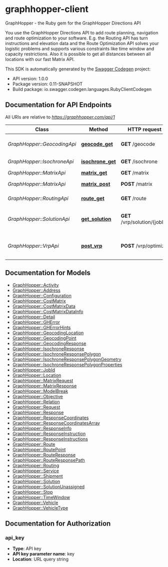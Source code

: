 # graphhopper-client

GraphHopper - the Ruby gem for the GraphHopper Directions API

You use the GraphHopper Directions API to add route planning, navigation and route optimization to your software. E.g. the Routing API has turn instructions and elevation data and the Route Optimization API solves your logistic problems and supports various constraints like time window and capacity restrictions. Also it is possible to get all distances between all locations with our fast Matrix API.

This SDK is automatically generated by the [Swagger Codegen](https://github.com/swagger-api/swagger-codegen) project:

- API version: 1.0.0
- Package version: 0.11-SNAPSHOT
- Build package: io.swagger.codegen.languages.RubyClientCodegen


## Documentation for API Endpoints

All URIs are relative to *https://graphhopper.com/api/1*

Class | Method | HTTP request | Description
------------ | ------------- | ------------- | -------------
*GraphHopper::GeocodingApi* | [**geocode_get**](docs/GeocodingApi.md#geocode_get) | **GET** /geocode | Execute a Geocoding request
*GraphHopper::IsochroneApi* | [**isochrone_get**](docs/IsochroneApi.md#isochrone_get) | **GET** /isochrone | Isochrone Request
*GraphHopper::MatrixApi* | [**matrix_get**](docs/MatrixApi.md#matrix_get) | **GET** /matrix | Matrix API
*GraphHopper::MatrixApi* | [**matrix_post**](docs/MatrixApi.md#matrix_post) | **POST** /matrix | Matrix API Post
*GraphHopper::RoutingApi* | [**route_get**](docs/RoutingApi.md#route_get) | **GET** /route | Routing Request
*GraphHopper::SolutionApi* | [**get_solution**](docs/SolutionApi.md#get_solution) | **GET** /vrp/solution/{jobId} | Return the solution associated to the jobId
*GraphHopper::VrpApi* | [**post_vrp**](docs/VrpApi.md#post_vrp) | **POST** /vrp/optimize | Solves vehicle routing problems


## Documentation for Models

 - [GraphHopper::Activity](docs/Activity.md)
 - [GraphHopper::Address](docs/Address.md)
 - [GraphHopper::Configuration](docs/Configuration.md)
 - [GraphHopper::CostMatrix](docs/CostMatrix.md)
 - [GraphHopper::CostMatrixData](docs/CostMatrixData.md)
 - [GraphHopper::CostMatrixDataInfo](docs/CostMatrixDataInfo.md)
 - [GraphHopper::Detail](docs/Detail.md)
 - [GraphHopper::GHError](docs/GHError.md)
 - [GraphHopper::GHErrorHints](docs/GHErrorHints.md)
 - [GraphHopper::GeocodingLocation](docs/GeocodingLocation.md)
 - [GraphHopper::GeocodingPoint](docs/GeocodingPoint.md)
 - [GraphHopper::GeocodingResponse](docs/GeocodingResponse.md)
 - [GraphHopper::IsochroneResponse](docs/IsochroneResponse.md)
 - [GraphHopper::IsochroneResponsePolygon](docs/IsochroneResponsePolygon.md)
 - [GraphHopper::IsochroneResponsePolygonGeometry](docs/IsochroneResponsePolygonGeometry.md)
 - [GraphHopper::IsochroneResponsePolygonProperties](docs/IsochroneResponsePolygonProperties.md)
 - [GraphHopper::JobId](docs/JobId.md)
 - [GraphHopper::Location](docs/Location.md)
 - [GraphHopper::MatrixRequest](docs/MatrixRequest.md)
 - [GraphHopper::MatrixResponse](docs/MatrixResponse.md)
 - [GraphHopper::ModelBreak](docs/ModelBreak.md)
 - [GraphHopper::Objective](docs/Objective.md)
 - [GraphHopper::Relation](docs/Relation.md)
 - [GraphHopper::Request](docs/Request.md)
 - [GraphHopper::Response](docs/Response.md)
 - [GraphHopper::ResponseCoordinates](docs/ResponseCoordinates.md)
 - [GraphHopper::ResponseCoordinatesArray](docs/ResponseCoordinatesArray.md)
 - [GraphHopper::ResponseInfo](docs/ResponseInfo.md)
 - [GraphHopper::ResponseInstruction](docs/ResponseInstruction.md)
 - [GraphHopper::ResponseInstructions](docs/ResponseInstructions.md)
 - [GraphHopper::Route](docs/Route.md)
 - [GraphHopper::RoutePoint](docs/RoutePoint.md)
 - [GraphHopper::RouteResponse](docs/RouteResponse.md)
 - [GraphHopper::RouteResponsePath](docs/RouteResponsePath.md)
 - [GraphHopper::Routing](docs/Routing.md)
 - [GraphHopper::Service](docs/Service.md)
 - [GraphHopper::Shipment](docs/Shipment.md)
 - [GraphHopper::Solution](docs/Solution.md)
 - [GraphHopper::SolutionUnassigned](docs/SolutionUnassigned.md)
 - [GraphHopper::Stop](docs/Stop.md)
 - [GraphHopper::TimeWindow](docs/TimeWindow.md)
 - [GraphHopper::Vehicle](docs/Vehicle.md)
 - [GraphHopper::VehicleType](docs/VehicleType.md)


## Documentation for Authorization


### api_key

- **Type**: API key
- **API key parameter name**: key
- **Location**: URL query string

